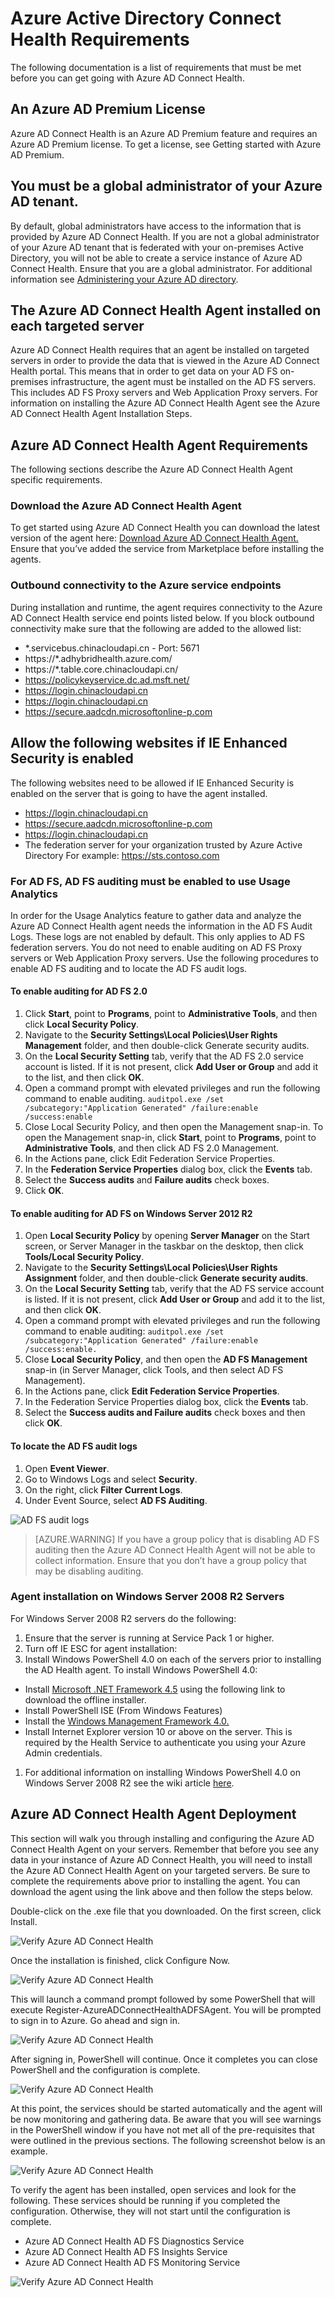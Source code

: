 <properties 
	pageTitle="Azure AD Connect Health requirements." 
	description="This is the Azure AD Connect Health page that describes requirements and agent installation." 
	services="active-directory" 
	documentationCenter="" 
	authors="billmath" 
	manager="swadhwa" 
	editor="curtand"/>

<tags 
	ms.service="active-directory" 
	ms.date="07/12/2015" 
	wacn.date=""/>

# Azure Active Directory Connect Health Requirements
The following documentation is a list of requirements that must be met before you can get going with Azure AD Connect Health.



## An Azure AD Premium License

Azure AD Connect Health is an Azure AD Premium feature and requires an Azure AD Premium license. To get a license, see Getting started with Azure AD Premium.
 

## You must be a global administrator of your Azure AD tenant.

By default, global administrators have access to the information that is provided by Azure AD Connect Health. If you are not a global administrator of your Azure AD tenant that is federated with your on-premises Active Directory, you will not be able to create a service instance of Azure AD Connect Health. Ensure that you are a global administrator. For additional information see [Administering your Azure AD directory](https://msdn.microsoft.com/zh-cn/library/azure/hh967611.aspx).
 

## The Azure AD Connect Health Agent installed on each targeted server

Azure AD Connect Health requires that an agent be installed on targeted servers in order to provide the data that is viewed in the Azure AD Connect Health portal. This means that in order to get data on your AD FS on-premises infrastructure, the agent must be installed on the AD FS servers.  This includes AD FS Proxy servers and Web Application Proxy servers. For information on installing the Azure AD Connect Health Agent see the Azure AD Connect Health Agent Installation Steps.


## Azure AD Connect Health Agent Requirements

The following sections describe the Azure AD Connect Health Agent specific requirements.
 

### Download the Azure AD Connect Health Agent

To get started using Azure AD Connect Health you can download the latest version of the agent here:  [Download Azure AD Connect Health Agent.](http://download.microsoft.com/download/9/F/5/9F53F124-C990-42D2-8A32-6D352A67762B/AdHealthAdfsAgentSetup.exe) Ensure that you’ve added the service from Marketplace before installing the agents.

 
### Outbound connectivity to the Azure service endpoints
During installation and runtime, the agent requires connectivity to the Azure AD Connect Health service end points listed below. If you block outbound connectivity make sure that the following are added to the allowed list:

- *.servicebus.chinacloudapi.cn - Port: 5671
- https://*.adhybridhealth.azure.com/
- https://*.table.core.chinacloudapi.cn/
- https://policykeyservice.dc.ad.msft.net/
- https://login.chinacloudapi.cn
- https://login.chinacloudapi.cn
- https://secure.aadcdn.microsoftonline-p.com 

## Allow the following websites if IE Enhanced Security is enabled
The following websites need to be allowed if IE Enhanced Security is enabled on the server that is going to have the agent installed.

- https://login.chinacloudapi.cn 
- https://secure.aadcdn.microsoftonline-p.com
- https://login.chinacloudapi.cn
- The federation server for your organization trusted by Azure Active Directory For example: https://sts.contoso.com 


### For AD FS, AD FS auditing must be enabled to use Usage Analytics

In order for the Usage Analytics feature to gather data and analyze the Azure AD Connect Health agent needs the information in the AD FS Audit Logs. These logs are not enabled by default. This only applies to AD FS federation servers. You do not need to enable auditing on AD FS Proxy servers or Web Application Proxy servers. Use the following procedures to enable AD FS auditing and to locate the AD FS audit logs.

#### To enable auditing for AD FS 2.0

1. Click **Start**, point to **Programs**, point to **Administrative Tools**, and then click **Local Security Policy**.
1. Navigate to the **Security Settings\Local Policies\User Rights Management** folder, and then double-click Generate security audits.
1. On the **Local Security Setting** tab, verify that the AD FS 2.0 service account is listed. If it is not present, click **Add User or Group** and add it to the list, and then click **OK**.
1. Open a command prompt with elevated privileges and run the following command to enable auditing.
 `auditpol.exe /set /subcategory:"Application Generated" /failure:enable /success:enable`
1. Close Local Security Policy, and then open the Management snap-in.  To open the Management snap-in, click **Start**, point to **Programs**, point to **Administrative Tools**, and then click AD FS 2.0 Management.
1. In the Actions pane, click Edit Federation Service Properties.
1. In the **Federation Service Properties** dialog box, click the **Events** tab.
1. Select the **Success audits** and **Failure audits** check boxes.
1. Click **OK**.

#### To enable auditing for AD FS on Windows Server 2012 R2

1. Open **Local Security Policy** by opening **Server Manager** on the Start screen, or Server Manager in the taskbar on the desktop, then click **Tools/Local Security Policy**.
1. Navigate to the **Security Settings\Local Policies\User Rights Assignment** folder, and then double-click **Generate security audits**.
1. On the **Local Security Setting** tab, verify that the AD FS service account is listed. If it is not present, click **Add User or Group** and add it to the list, and then click **OK**.
1. Open a command prompt with elevated privileges and run the following command to enable auditing:
`auditpol.exe /set /subcategory:"Application Generated" /failure:enable /success:enable.`
1. Close **Local Security Policy**, and then open the **AD FS Management** snap-in (in Server Manager, click Tools, and then select AD FS Management).
1. In the Actions pane, click **Edit Federation Service Properties**.
1. In the Federation Service Properties dialog box, click the **Events** tab.
1. Select the **Success audits and Failure audits** check boxes and then click **OK**.






#### To locate the AD FS audit logs


1. Open **Event Viewer**.</li>
1. Go to Windows Logs and select **Security**.
1. On the right, click **Filter Current Logs**.
1. Under Event Source, select **AD FS Auditing**.

![AD FS audit logs](./media/active-directory-aadconnect-health-requirements/adfsaudit.png)

> [AZURE.WARNING] If you have a group policy that is disabling AD FS auditing then the Azure AD Connect Health Agent will not be able to collect information. Ensure that you don’t have a group policy that may be disabling auditing.


### Agent installation on Windows Server 2008 R2 Servers

For Windows Server 2008 R2 servers do the following:

1. Ensure that the server is running at Service Pack 1 or higher.
1. Turn off IE ESC for agent installation:
1. Install Windows PowerShell 4.0 on each of the servers prior to installing the AD Health agent.  To install Windows PowerShell 4.0:
 - Install [Microsoft .NET Framework 4.5](https://www.microsoft.com/zh-cn/download/details.aspx?id=40779) using the following link to download the offline installer.
 - Install PowerShell ISE (From Windows Features)
 - Install the [Windows Management Framework 4.0.](https://www.microsoft.com/zh-cn/download/details.aspx?id=40855)
 - Install Internet Explorer version 10 or above on the server. This is required by the Health Service to authenticate you using your Azure Admin credentials.
1. For additional information on installing Windows PowerShell 4.0 on Windows Server 2008 R2 see the wiki article [here](http://social.technet.microsoft.com/wiki/contents/articles/20623.step-by-step-upgrading-the-powershell-version-4-on-2008-r2.aspx).

## Azure AD Connect Health Agent Deployment
This section will walk you through installing and configuring the Azure AD Connect Health Agent on your servers. Remember that before you see any data in your instance of Azure AD Connect Health, you will need to install the Azure AD Connect Health Agent on your targeted servers.  Be sure to complete the requirements above prior to installing the agent.  You can download the agent using the link above and then follow the steps below.


Double-click on the .exe file that you downloaded. On the first screen, click Install.

![Verify Azure AD Connect Health](./media/active-directory-aadconnect-health-requirements/install1.png)

Once the installation is finished, click Configure Now.

![Verify Azure AD Connect Health](./media/active-directory-aadconnect-health-requirements/install2.png)

This will launch a command prompt followed by some PowerShell that will execute Register-AzureADConnectHealthADFSAgent. You will be prompted to sign in to Azure. Go ahead and sign in.

![Verify Azure AD Connect Health](./media/active-directory-aadconnect-health-requirements/install2.png)

After signing in, PowerShell will continue. Once it completes you can close PowerShell and the configuration is complete.

![Verify Azure AD Connect Health](./media/active-directory-aadconnect-health-requirements/install3.png)

At this point, the services should be started automatically and the agent will be now monitoring and gathering data.  Be aware that you will see warnings in the PowerShell window if you have not met all of the pre-requisites that were outlined in the previous sections. The following screenshot below is an example.

![Verify Azure AD Connect Health](./media/active-directory-aadconnect-health-requirements/install4.png)

To verify the agent has been installed, open services and look for the following. These services should be running if you completed the configuration. Otherwise, they will not start until the configuration is complete.

- Azure AD Connect Health AD FS Diagnostics Service
- Azure AD Connect Health AD FS Insights Service
- Azure AD Connect Health AD FS Monitoring Service
 
![Verify Azure AD Connect Health](./media/active-directory-aadconnect-health-requirements/install5.png)


